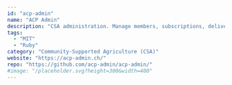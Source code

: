 ```yaml
---
id: "acp-admin"
name: "ACP Admin"
description: "CSA administration. Manage members, subscriptions, deliveries, drop-off locations, member participation, invoices and emails (documentation in French)."
tags:
  - "MIT"
  - "Ruby"
category: "Community-Supported Agriculture (CSA)"
website: "https://acp-admin.ch/"
repo: "https://github.com/acp-admin/acp-admin/"
#image: "/placeholder.svg?height=300&width=400"
---
```


